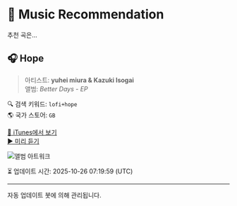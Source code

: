 
# 🎵 Music Recommendation

추천 곡은...

## 🎧 Hope  
> 아티스트: **yuhei miura & Kazuki Isogai**  
> 앨범: _Better Days - EP_  

🔍 검색 키워드: `lofi+hope`  
🌎 국가 스토어: `GB`

[🔗 iTunes에서 보기](https://music.apple.com/gb/album/hope/1548240130?i=1548240132&uo=4)  
[▶️ 미리 듣기](https://audio-ssl.itunes.apple.com/itunes-assets/AudioPreview115/v4/3f/8c/e0/3f8ce0f4-5e14-9063-3219-0b9d72039e24/mzaf_10461146084735092291.plus.aac.p.m4a)

![앨범 아트워크](https://is1-ssl.mzstatic.com/image/thumb/Music114/v4/4d/14/37/4d143716-e1fa-262e-8243-a6a6d16289e0/artwork.jpg/100x100bb.jpg)

⏳ 업데이트 시간: 2025-10-26 07:19:59 (UTC)

---
자동 업데이트 봇에 의해 관리됩니다.
